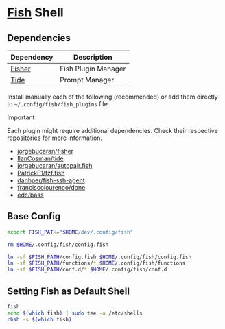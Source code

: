 # [Fish] Shell

## Dependencies

| Dependency | Description |
| --- | --- |
| [Fisher][fisher] | Fish Plugin Manager |
| [Tide][tide] | Prompt Manager |

Install manually each of the following (recommended) or add them directly to `~/.config/fish/fish_plugins` file.

> [!IMPORTANT]
> Each plugin might require additional dependencies. Check their respective repositories for more information.

- [jorgebucaran/fisher][fisher]
- [IlanCosman/tide][tide]
- [jorgebucaran/autopair.fish](https://github.com/jorgebucaran/autopair.fish)
- [PatrickF1/fzf.fish](https://github.com/PatrickF1/fzf.fish)
- [danhper/fish-ssh-agent](https://github.com/danhper/fish-ssh-agent)
- [franciscolourenco/done](https://github.com/franciscolourenco/done)
- [edc/bass](https://github.com/edc/bass)

## Base Config

```bash
export FISH_PATH="$HOME/dev/.config/fish"

rm $HOME/.config/fish/config.fish

ln -sf $FISH_PATH/config.fish $HOME/.config/fish/config.fish
ln -sf $FISH_PATH/functions/* $HOME/.config/fish/functions
ln -sf $FISH_PATH/conf.d/* $HOME/.config/fish/conf.d
```

## Setting Fish as Default Shell

```bash
fish
echo $(which fish) | sudo tee -a /etc/shells
chsh -s $(which fish)
```


[fish]: https://github.com/fish-shell/fish-shell
[fisher]: https://github.com/jorgebucaran/fisher
[tide]: https://github.com/IlanCosman/tide

